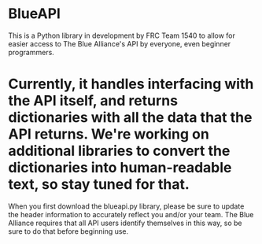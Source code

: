 BlueAPI
=======
This is a Python library in development by FRC Team 1540 to allow for easier access to The Blue Alliance's API by everyone, even beginner programmers.

Currently, it handles interfacing with the API itself, and returns dictionaries with all the data that the API returns. We're working on additional libraries to convert the dictionaries into human-readable text, so stay tuned for that.
=======

When you first download the blueapi.py library, please be sure to update the header information to accurately reflect you and/or your team. The Blue Alliance requires that all API users identify themselves in this way, so be sure to do that before beginning use.
